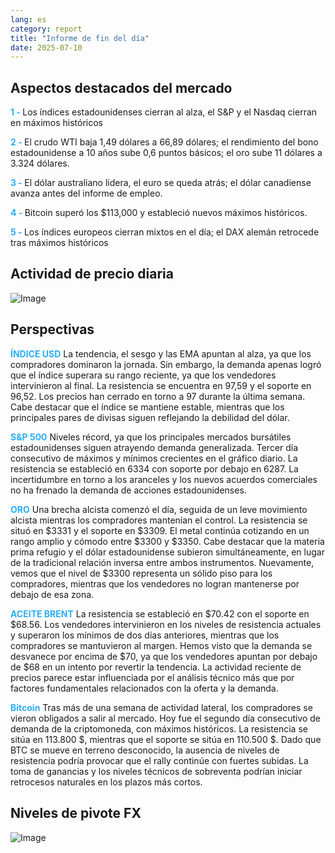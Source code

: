 ```yaml
---
lang: es
category: report
title: "Informe de fin del día"
date: 2025-07-10
---
```



<h2>Aspectos destacados del mercado</h2>
<strong style="color: #2caef7;">1 - </strong> Los índices estadounidenses cierran al alza, el S&P y el Nasdaq cierran en máximos históricos

<strong style="color: #2caef7;">2 - </strong> El crudo WTI baja 1,49 dólares a 66,89 dólares; el rendimiento del bono estadounidense a 10 años sube 0,6 puntos básicos; el oro sube 11 dólares a 3.324 dólares.

<strong style="color: #2caef7;">3 - </strong> El dólar australiano lidera, el euro se queda atrás; el dólar canadiense avanza antes del informe de empleo.

<strong style="color: #2caef7;">4 - </strong> Bitcoin superó los $113,000 y estableció nuevos máximos históricos.

<strong style="color: #2caef7;">5 - </strong> Los índices europeos cierran mixtos en el día; el DAX alemán retrocede tras máximos históricos



<h2>Actividad de precio diaria</h2>
<img src="https://markleighedu.github.io/img/Jul-2025/10-Jul-2025/price.jpg" alt="Image"/>

<h2>Perspectivas</h2>
<strong style="color: #2caef7;">ÍNDICE USD</strong> La tendencia, el sesgo y las EMA apuntan al alza, ya que los compradores dominaron la jornada. Sin embargo, la demanda apenas logró que el índice superara su rango reciente, ya que los vendedores intervinieron al final. La resistencia se encuentra en 97,59 y el soporte en 96,52. Los precios han cerrado en torno a 97 durante la última semana. Cabe destacar que el índice se mantiene estable, mientras que los principales pares de divisas siguen reflejando la debilidad del dólar.

<strong style="color: #2caef7;">S&P 500</strong> Niveles récord, ya que los principales mercados bursátiles estadounidenses siguen atrayendo demanda generalizada. Tercer día consecutivo de máximos y mínimos crecientes en el gráfico diario. La resistencia se estableció en 6334 con soporte por debajo en 6287. La incertidumbre en torno a los aranceles y los nuevos acuerdos comerciales no ha frenado la demanda de acciones estadounidenses.

<strong style="color: #2caef7;">ORO</strong> Una brecha alcista comenzó el día, seguida de un leve movimiento alcista mientras los compradores mantenían el control. La resistencia se situó en $3331 y el soporte en $3309. El metal continúa cotizando en un rango amplio y cómodo entre $3300 y $3350. Cabe destacar que la materia prima refugio y el dólar estadounidense subieron simultáneamente, en lugar de la tradicional relación inversa entre ambos instrumentos. Nuevamente, vemos que el nivel de $3300 representa un sólido piso para los compradores, mientras que los vendedores no logran mantenerse por debajo de esa zona.

<strong style="color: #2caef7;">ACEITE BRENT</strong> La resistencia se estableció en $70.42 con el soporte en $68.56. Los vendedores intervinieron en los niveles de resistencia actuales y superaron los mínimos de dos días anteriores, mientras que los compradores se mantuvieron al margen. Hemos visto que la demanda se desvanece por encima de $70, ya que los vendedores apuntan por debajo de $68 en un intento por revertir la tendencia. La actividad reciente de precios parece estar influenciada por el análisis técnico más que por factores fundamentales relacionados con la oferta y la demanda.

<strong style="color: #2caef7;">Bitcoin</strong> Tras más de una semana de actividad lateral, los compradores se vieron obligados a salir al mercado. Hoy fue el segundo día consecutivo de demanda de la criptomoneda, con máximos históricos. La resistencia se sitúa en 113.800 $, mientras que el soporte se sitúa en 110.500 $. Dado que BTC se mueve en terreno desconocido, la ausencia de niveles de resistencia podría provocar que el rally continúe con fuertes subidas. La toma de ganancias y los niveles técnicos de sobreventa podrían iniciar retrocesos naturales en los plazos más cortos.



<h2>Niveles de pivote FX</h2>
<img src="https://markleighedu.github.io/img/Jul-2025/10-Jul-2025/pivot.jpg" alt="Image"/>